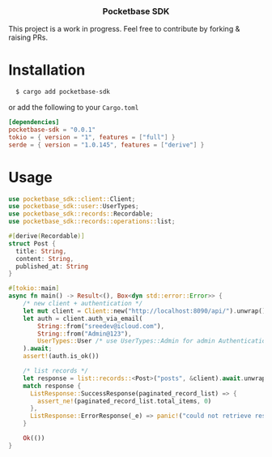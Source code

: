 <h3 align="center">Pocketbase SDK</h3>

This project is a work in progress. Feel free to contribute by forking & raising PRs.

# Installation

```bash
  $ cargo add pocketbase-sdk
```
or add the following to your `Cargo.toml`

```toml
[dependencies]
pocketbase-sdk = "0.0.1"
tokio = { version = "1", features = ["full"] }
serde = { version = "1.0.145", features = ["derive"] }
```

# Usage
```rust
use pocketbase_sdk::client::Client;
use pocketbase_sdk::user::UserTypes;
use pocketbase_sdk::records::Recordable;
use pocketbase_sdk::records::operations::list;

#[derive(Recordable)]
struct Post {
  title: String,
  content: String,
  published_at: String
}

#[tokio::main]
async fn main() -> Result<(), Box<dyn std::error::Error>> {
    /* new client + authentication */
    let mut client = Client::new("http://localhost:8090/api/").unwrap();
    let auth = client.auth_via_email(
        String::from("sreedev@icloud.com"),
        String::from("Admin@123"),
        UserTypes::User /* use UserTypes::Admin for admin Authentication */
    ).await;
    assert!(auth.is_ok())

    /* list records */
    let response = list::records::<Post>("posts", &client).await.unwrap();
    match response {
      ListResponse::SuccessResponse(paginated_record_list) => {
        assert_ne!(paginated_record_list.total_items, 0)
      },
      ListResponse::ErrorResponse(_e) => panic!("could not retrieve resource.")
    }

    Ok(())
}

```
